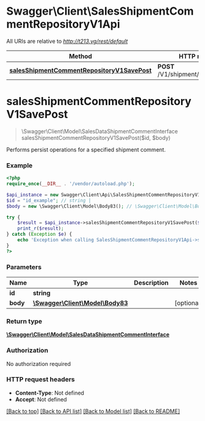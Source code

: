 # Swagger\Client\SalesShipmentCommentRepositoryV1Api

All URIs are relative to *http://t213.vg/rest/default*

Method | HTTP request | Description
------------- | ------------- | -------------
[**salesShipmentCommentRepositoryV1SavePost**](SalesShipmentCommentRepositoryV1Api.md#salesShipmentCommentRepositoryV1SavePost) | **POST** /V1/shipment/{id}/comments | 


# **salesShipmentCommentRepositoryV1SavePost**
> \Swagger\Client\Model\SalesDataShipmentCommentInterface salesShipmentCommentRepositoryV1SavePost($id, $body)



Performs persist operations for a specified shipment comment.

### Example
```php
<?php
require_once(__DIR__ . '/vendor/autoload.php');

$api_instance = new Swagger\Client\Api\SalesShipmentCommentRepositoryV1Api();
$id = "id_example"; // string | 
$body = new \Swagger\Client\Model\Body83(); // \Swagger\Client\Model\Body83 | 

try {
    $result = $api_instance->salesShipmentCommentRepositoryV1SavePost($id, $body);
    print_r($result);
} catch (Exception $e) {
    echo 'Exception when calling SalesShipmentCommentRepositoryV1Api->salesShipmentCommentRepositoryV1SavePost: ', $e->getMessage(), PHP_EOL;
}
?>
```

### Parameters

Name | Type | Description  | Notes
------------- | ------------- | ------------- | -------------
 **id** | **string**|  |
 **body** | [**\Swagger\Client\Model\Body83**](../Model/\Swagger\Client\Model\Body83.md)|  | [optional]

### Return type

[**\Swagger\Client\Model\SalesDataShipmentCommentInterface**](../Model/SalesDataShipmentCommentInterface.md)

### Authorization

No authorization required

### HTTP request headers

 - **Content-Type**: Not defined
 - **Accept**: Not defined

[[Back to top]](#) [[Back to API list]](../../README.md#documentation-for-api-endpoints) [[Back to Model list]](../../README.md#documentation-for-models) [[Back to README]](../../README.md)

